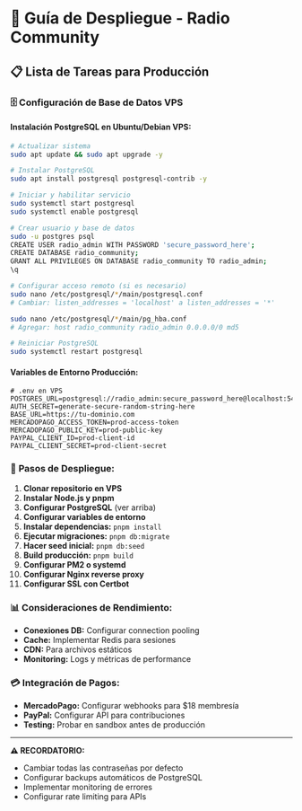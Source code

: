 # 🚀 Guía de Despliegue - Radio Community

## 📋 Lista de Tareas para Producción

### 🗄️ **Configuración de Base de Datos VPS**

#### **Instalación PostgreSQL en Ubuntu/Debian VPS:**
```bash
# Actualizar sistema
sudo apt update && sudo apt upgrade -y

# Instalar PostgreSQL
sudo apt install postgresql postgresql-contrib -y

# Iniciar y habilitar servicio
sudo systemctl start postgresql
sudo systemctl enable postgresql

# Crear usuario y base de datos
sudo -u postgres psql
CREATE USER radio_admin WITH PASSWORD 'secure_password_here';
CREATE DATABASE radio_community;
GRANT ALL PRIVILEGES ON DATABASE radio_community TO radio_admin;
\q

# Configurar acceso remoto (si es necesario)
sudo nano /etc/postgresql/*/main/postgresql.conf
# Cambiar: listen_addresses = 'localhost' a listen_addresses = '*'

sudo nano /etc/postgresql/*/main/pg_hba.conf  
# Agregar: host radio_community radio_admin 0.0.0.0/0 md5

# Reiniciar PostgreSQL
sudo systemctl restart postgresql
```

#### **Variables de Entorno Producción:**
```env
# .env en VPS
POSTGRES_URL=postgresql://radio_admin:secure_password_here@localhost:5432/radio_community
AUTH_SECRET=generate-secure-random-string-here
BASE_URL=https://tu-dominio.com
MERCADOPAGO_ACCESS_TOKEN=prod-access-token
MERCADOPAGO_PUBLIC_KEY=prod-public-key
PAYPAL_CLIENT_ID=prod-client-id
PAYPAL_CLIENT_SECRET=prod-client-secret
```

### 🔧 **Pasos de Despliegue:**

1. **Clonar repositorio en VPS**
2. **Instalar Node.js y pnpm**
3. **Configurar PostgreSQL** (ver arriba)
4. **Configurar variables de entorno**
5. **Instalar dependencias:** `pnpm install`
6. **Ejecutar migraciones:** `pnpm db:migrate`
7. **Hacer seed inicial:** `pnpm db:seed`
8. **Build producción:** `pnpm build`
9. **Configurar PM2 o systemd**
10. **Configurar Nginx reverse proxy**
11. **Configurar SSL con Certbot**

### 📊 **Consideraciones de Rendimiento:**
- **Conexiones DB:** Configurar connection pooling
- **Cache:** Implementar Redis para sesiones
- **CDN:** Para archivos estáticos
- **Monitoring:** Logs y métricas de performance

### 💳 **Integración de Pagos:**
- **MercadoPago:** Configurar webhooks para $18 membresía
- **PayPal:** Configurar API para contribuciones
- **Testing:** Probar en sandbox antes de producción

---

**⚠️ RECORDATORIO:** 
- Cambiar todas las contraseñas por defecto
- Configurar backups automáticos de PostgreSQL
- Implementar monitoring de errores
- Configurar rate limiting para APIs
